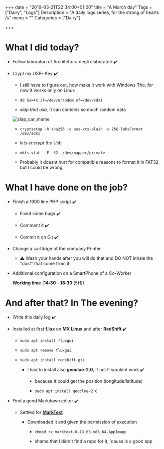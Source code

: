 +++
date = "2019-03-21T22:34:00+01:00"
title = "A March day"
Tags = ["Dairy", "Logs"]
Description = "A daily logs series, for the strong of hearts /s"
menu = ""
Categories = ["Dairy"]

+++


# What I did today?

- Follow laboratori of Architettura degli elaboratori :heavy_check_mark:

- Crypt my USB- Key :heavy_check_mark:

  - I still have to figure out, how make it work with Windows Tho, for now it works only on Linux

  - `dd bs=4K if=/dev/urandom of=/dev/sdX1`

  - *slap that usb,* It can conteins so much random data
  
  ![slap_car_meme](/slapcar.png)

  - `cryptsetup -h sha256 -c aes-xts-plain -s 256 luksFormat /dev/sdX1`

  - *lets encrypt the Usb*

  - `mkfs.vfat  -F  32  /dev/mapper/private`

  - Probably it doesnt hurt for compatible reasons to format it in FAT32 but I could be wrong



# What I have done on the job?

- Finish a 1000 line PHP script :heavy_check_mark:

  - Fixed some bugs :heavy_check_mark: 

  - Comment it :heavy_check_mark:

  - Commit it on Git :heavy_check_mark:

- Change a cartdrige of the company Printer

  - :warning: Wash your hands after you will do that and DO NOT inhale the "dust" that come from it

- Additional configuration on a SmartPhone of a Co-Worker

  **Working time** (**14:30** - **18:30** [5H])

  

# And after that? In The evening?

- Write this daily log :heavy_check_mark:

- Installed at first **f.lux** on **MX Linux** and after **RedShift** :heavy_check_mark:

  - `sudo apt install fluxgui`

  - `sudo apt remove fluxgui`

  - `sudo apt install redshift-gtk`

    - I had to install also **geoclue-2.0**, if not It wouldnt work :heavy_check_mark:

      - because It could get the position (longitude/latitude)

      - `sudo apt install geoclue-2.0`

- Find a good Markdown editor :heavy_check_mark:

  - Settled for [**MarkText**](https://marktext.github.io/website/)

    - Downloaded it and given the permission of execution

      -  `chmod +x marktext-0.13.65-x86_64.AppImage`

      - shame that I didn't find a repo for it, 'cause is a good app
      












